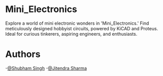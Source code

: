 # Mini_Electronics
Explore a world of mini electronic wonders in 'Mini_Electronics.' Find meticulously designed hobbyist circuits, powered by KiCAD and Proteus. Ideal for curious tinkerers, aspiring engineers, and enthusiasts.

# Authors 
-[@Shubham Singh](https://github.com/Shubham722-227)
-[@Jitendra Sharma](https://github.com/jitendrasharma04)

